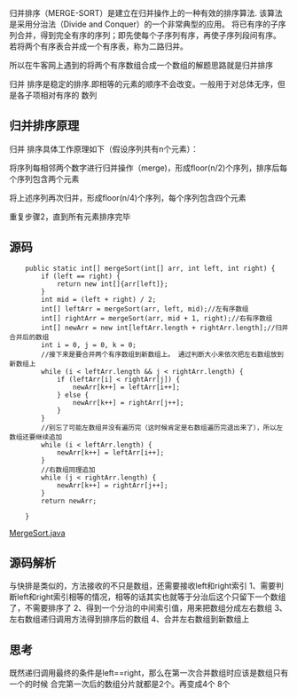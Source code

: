 归并排序（MERGE-SORT）是建立在归并操作上的一种有效的排序算法.
该算法是采用分治法（Divide and Conquer）的一个非常典型的应用。
将已有序的子序列合并，得到完全有序的序列；即先使每个子序列有序，再使子序列段间有序。
若将两个有序表合并成一个有序表，称为二路归并。

所以在牛客网上遇到的将两个有序数组合成一个数组的解题思路就是归并排序


归并 排序是稳定的排序.即相等的元素的顺序不会改变。一般用于对总体无序，但是各子项相对有序的 数列

## 归并排序原理

归并 排序具体工作原理如下（假设序列共有n个元素）：

将序列每相邻两个数字进行归并操作（merge)，形成floor(n/2)个序列，排序后每个序列包含两个元素

将上述序列再次归并，形成floor(n/4)个序列，每个序列包含四个元素

重复步骤2，直到所有元素排序完毕

## 源码
```
    public static int[] mergeSort(int[] arr, int left, int right) {
        if (left == right) {
            return new int[]{arr[left]};
        }
        int mid = (left + right) / 2;
        int[] leftArr = mergeSort(arr, left, mid);//左有序数组
        int[] rightArr = mergeSort(arr, mid + 1, right);//右有序数组
        int[] newArr = new int[leftArr.length + rightArr.length];//归并合并后的数组
        int i = 0, j = 0, k = 0;
        //接下来是要合并两个有序数组到新数组上。 通过判断大小来依次把左右数组放到新数组上
        while (i < leftArr.length && j < rightArr.length) {
            if (leftArr[i] < rightArr[j]) {
                newArr[k++] = leftArr[i++];
            } else {
                newArr[k++] = rightArr[j++];
            }
        }
        //别忘了可能左数组并没有遍历完（这时候肯定是右数组遍历完退出来了），所以左数组还要继续追加
        while (i < leftArr.length) {
            newArr[k++] = leftArr[i++];
        }
        //右数组同理追加
        while (j < rightArr.length) {
            newArr[k++] = rightArr[j++];
        }
        return newArr;

    }

```
[MergeSort.java](../../../javalib/src/main/java/com/example/javalib/sort/MergeSort.java)


## 源码解析

与快排是类似的，方法接收的不只是数组，还需要接收left和right索引
1、需要判断left和right索引相等的情况，相等的话其实也就等于分治后这个只留下一个数组了，不需要排序了
2、得到一个分治的中间索引值，用来把数组分成左右数组
3、左右数组递归调用方法得到排序后的数组
4、合并左右数组到新数组上

## 思考
既然递归调用最终的条件是left==right，那么在第一次合并数组时应该是数组只有一个的时候
合完第一次后的数组分片就都是2个。再变成4个 8个





